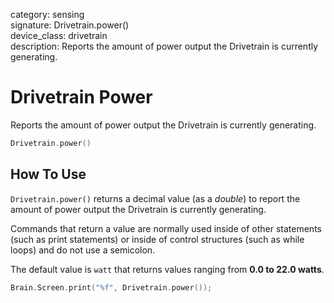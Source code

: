category: sensing  
signature: Drivetrain.power()  
device_class: drivetrain  
description: Reports the amount of power output the Drivetrain is currently generating.

# Drivetrain Power

Reports the amount of power output the Drivetrain is currently generating.

```cpp
Drivetrain.power()
```

## How To Use
`Drivetrain.power()` returns a decimal value (as a *double*) to report the amount of power output the Drivetrain is currently generating.

Commands that return a value are normally used inside of other statements (such as print statements) or inside of control structures (such as while loops) and do not use a semicolon.

The default value is `watt` that returns values ranging from **0.0 to 22.0 watts**. 


```cpp
Brain.Screen.print("%f", Drivetrain.power());
```
<advanced>
</advanced>